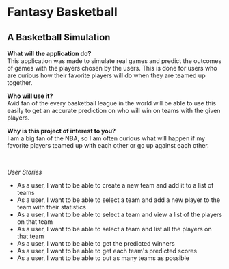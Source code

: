 # Fantasy Basketball
## A Basketball Simulation

**What will the application do?** <br>
This application was made to simulate real games and predict the
outcomes of games with the players chosen by the users. This is done
for users who are curious how their favorite players will do when they are
teamed up together.

**Who will use it?** <br>
Avid fan of the every basketball league in the world will be able to use
this easily to get an accurate prediction on who will win on teams with the
given players.

**Why is this project of interest to you?** <br>
I am a big fan of the NBA, so I am often curious what will happen
if my favorite players teamed up with each other or go up against each
other.

<br>

*User Stories*
- As a user, I want to be able to create a new team and add it to a list of teams
- As a user, I want to be able to select a team and add a new player to the team with their statistics
- As a user, I want to be able to select a team and view a list of the players on that team
- As a user, I want to be able to select a team and list all the players on that team
- As a user, I want to be able to get the predicted winners
- As a user, I want to be able to get each team's predicted scores
- As a user, I want to be able to put as many teams as possible